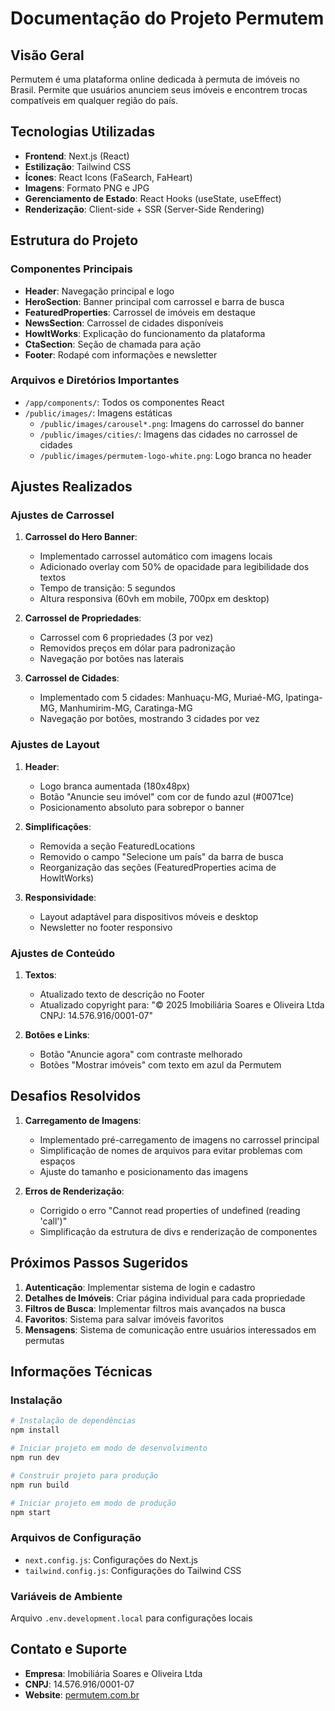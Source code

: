 # Documentação do Projeto Permutem

## Visão Geral
Permutem é uma plataforma online dedicada à permuta de imóveis no Brasil. Permite que usuários anunciem seus imóveis e encontrem trocas compatíveis em qualquer região do país.

## Tecnologias Utilizadas
- **Frontend**: Next.js (React)
- **Estilização**: Tailwind CSS
- **Ícones**: React Icons (FaSearch, FaHeart)
- **Imagens**: Formato PNG e JPG
- **Gerenciamento de Estado**: React Hooks (useState, useEffect)
- **Renderização**: Client-side + SSR (Server-Side Rendering)

## Estrutura do Projeto

### Componentes Principais
- **Header**: Navegação principal e logo
- **HeroSection**: Banner principal com carrossel e barra de busca
- **FeaturedProperties**: Carrossel de imóveis em destaque
- **NewsSection**: Carrossel de cidades disponíveis
- **HowItWorks**: Explicação do funcionamento da plataforma
- **CtaSection**: Seção de chamada para ação
- **Footer**: Rodapé com informações e newsletter

### Arquivos e Diretórios Importantes
- `/app/components/`: Todos os componentes React
- `/public/images/`: Imagens estáticas
  - `/public/images/carousel*.png`: Imagens do carrossel do banner
  - `/public/images/cities/`: Imagens das cidades no carrossel de cidades
  - `/public/images/permutem-logo-white.png`: Logo branca no header

## Ajustes Realizados

### Ajustes de Carrossel
1. **Carrossel do Hero Banner**:
   - Implementado carrossel automático com imagens locais
   - Adicionado overlay com 50% de opacidade para legibilidade dos textos
   - Tempo de transição: 5 segundos
   - Altura responsiva (60vh em mobile, 700px em desktop)

2. **Carrossel de Propriedades**:
   - Carrossel com 6 propriedades (3 por vez)
   - Removidos preços em dólar para padronização
   - Navegação por botões nas laterais

3. **Carrossel de Cidades**:
   - Implementado com 5 cidades: Manhuaçu-MG, Muriaé-MG, Ipatinga-MG, Manhumirim-MG, Caratinga-MG
   - Navegação por botões, mostrando 3 cidades por vez

### Ajustes de Layout
1. **Header**:
   - Logo branca aumentada (180x48px)
   - Botão "Anuncie seu imóvel" com cor de fundo azul (#0071ce)
   - Posicionamento absoluto para sobrepor o banner

2. **Simplificações**:
   - Removida a seção FeaturedLocations
   - Removido o campo "Selecione um país" da barra de busca
   - Reorganização das seções (FeaturedProperties acima de HowItWorks)

3. **Responsividade**:
   - Layout adaptável para dispositivos móveis e desktop
   - Newsletter no footer responsivo

### Ajustes de Conteúdo
1. **Textos**:
   - Atualizado texto de descrição no Footer
   - Atualizado copyright para: "© 2025 Imobiliária Soares e Oliveira Ltda CNPJ: 14.576.916/0001-07"

2. **Botões e Links**:
   - Botão "Anuncie agora" com contraste melhorado
   - Botões "Mostrar imóveis" com texto em azul da Permutem

## Desafios Resolvidos
1. **Carregamento de Imagens**:
   - Implementado pré-carregamento de imagens no carrossel principal
   - Simplificação de nomes de arquivos para evitar problemas com espaços
   - Ajuste do tamanho e posicionamento das imagens

2. **Erros de Renderização**:
   - Corrigido o erro "Cannot read properties of undefined (reading 'call')"
   - Simplificação da estrutura de divs e renderização de componentes

## Próximos Passos Sugeridos
1. **Autenticação**: Implementar sistema de login e cadastro
2. **Detalhes de Imóveis**: Criar página individual para cada propriedade
3. **Filtros de Busca**: Implementar filtros mais avançados na busca
4. **Favoritos**: Sistema para salvar imóveis favoritos
5. **Mensagens**: Sistema de comunicação entre usuários interessados em permutas

## Informações Técnicas

### Instalação
```bash
# Instalação de dependências
npm install

# Iniciar projeto em modo de desenvolvimento
npm run dev

# Construir projeto para produção
npm run build

# Iniciar projeto em modo de produção
npm start
```

### Arquivos de Configuração
- `next.config.js`: Configurações do Next.js
- `tailwind.config.js`: Configurações do Tailwind CSS

### Variáveis de Ambiente
Arquivo `.env.development.local` para configurações locais

## Contato e Suporte
- **Empresa**: Imobiliária Soares e Oliveira Ltda
- **CNPJ**: 14.576.916/0001-07
- **Website**: [permutem.com.br](https://permutem.com.br) 